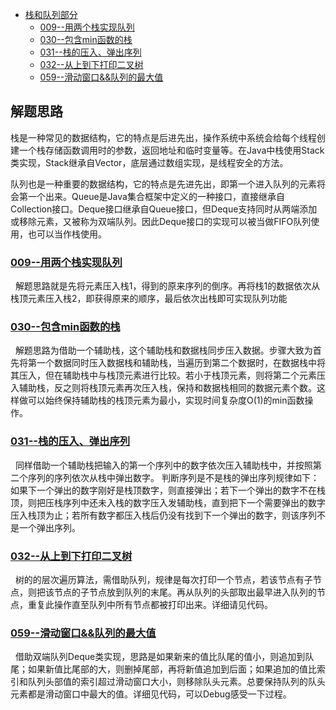 * [栈和队列部分](#栈和队列部分)
    * [009--用两个栈实现队列](/src/StackQueue_Question/Solution009.java)
    * [030--包含min函数的栈](/src/StackQueue_Question/Solution030.java)
    * [031--栈的压入、弹出序列](/src/StackQueue_Question/Solution031.java)
    * [032--从上到下打印二叉树](/src/StackQueue_Question/Solution032.java)
    * [059--滑动窗口&&队列的最大值](/src/StackQueue_Question/Solution059.java)





解题思路
------

栈是一种常见的数据结构，它的特点是后进先出，操作系统中系统会给每个线程创建一个栈存储函数调用时的参数，返回地址和临时变量等。在Java中栈使用Stack类实现，Stack继承自Vector，底层通过数组实现，是线程安全的方法。



队列也是一种重要的数据结构，它的特点是先进先出，即第一个进入队列的元素将会第一个出来。Queue是Java集合框架中定义的一种接口，直接继承自Collection接口。Deque接口继承自Queue接口，但Deque支持同时从两端添加或移除元素，又被称为双端队列。因此Deque接口的实现可以被当做FIFO队列使用，也可以当作栈使用。



### [009--用两个栈实现队列](Solution009.java)
&nbsp;&nbsp;解题思路就是先将元素压入栈1，得到的原来序列的倒序。再将栈1的数据依次从栈顶元素压入栈2，即获得原来的顺序，最后依次出栈即可实现队列功能


### [030--包含min函数的栈](Solution030.java)
&nbsp;&nbsp;解题思路为借助一个辅助栈，这个辅助栈和数据栈同步压入数据。步骤大致为首先将第一个数据同时压入数据栈和辅助栈，当遍历到第二个数据时，在数据栈中将其压入，但在辅助栈中与栈顶元素进行比较。若小于栈顶元素，则将第二个元素压入辅助栈，反之则将栈顶元素再次压入栈，保持和数据栈相同的数据元素个数。这样做可以始终保持辅助栈的栈顶元素为最小，实现时间复杂度O(1)的min函数操作。


### [031--栈的压入、弹出序列](Solution031.java)
&nbsp;&nbsp;同样借助一个辅助栈把输入的第一个序列中的数字依次压入辅助栈中，并按照第二个序列的序列依次从栈中弹出数字。 判断序列是不是栈的弹出序列规律如下：如果下一个弹出的数字刚好是栈顶数字，则直接弹出；若下一个弹出的数字不在栈顶，则把压栈序列中还未入栈的数字压入发辅助栈，直到把下一个需要弹出的数字压入栈顶为止；若所有数字都压入栈后仍没有找到下一个弹出的数字，则该序列不是一个弹出序列。


### [032--从上到下打印二叉树](Solution032.java)
&nbsp;&nbsp;树的的层次遍历算法，需借助队列，规律是每次打印一个节点，若该节点有子节点，则把该节点的子节点放到队列的末尾。再从队列的头部取出最早进入队列的节点，重复此操作直至队列中所有节点都被打印出来。详细请见代码。


### [059--滑动窗口&&队列的最大值](Solution059.java)
&nbsp;&nbsp;借助双端队列Deque类实现，思路是如果新来的值比队尾的值小，则追加到队尾；如果新值比尾部的大，则删掉尾部，再将新值追加到后面；如果追加的值比索引和队列头部值的索引超过滑动窗口大小，则移除队头元素。总要保持队列的队头元素都是滑动窗口中最大的值。详细见代码，可以Debug感受一下过程。
